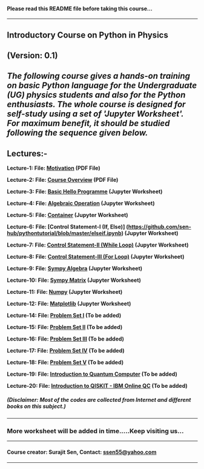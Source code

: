 #### Please read this README file before taking this course...
---
## Introductory Course on Python in Physics

**(Version: 0.1)**
---
***The following course gives a hands-on training on basic Python language for the Undergraduate (UG) physics students and also for the  Python enthusiasts. The whole course is designed for self-study using a set of 'Jupyter Worksheet'. For maximum benefit, it should be studied following the sequence given below.***
---
## Lectures:- 

**Lecture-1: File: [Motivation](https://github.com/sen-hub/pythontutorial/blob/master/lecture_motivation.pdf/) (PDF File)**

**Lecture-2: File: [Course Overview](https://github.com/sen-hub/pythontutorial/blob/master/lecture_overview.pdf) (PDF File)** 

**Lecture-3: File: [Basic Hello Programme](https://github.com/sen-hub/pythontutorial/blob/master/hello.ipynb) (Jupyter Worksheet)** 

**Lecture-4: File: [Algebraic Operation](https://github.com/sen-hub/pythontutorial/blob/master/arithmatic.ipynb) (Jupyter Worksheet)**

**Lecture-5: File: [Container](https://github.com/sen-hub/pythontutorial/blob/master/container.ipynb) (Jupyter Worksheet)**

**Lecture-6: File: [Control Statement-I (If, Else)] (https://github.com/sen-hub/pythontutorial/blob/master/elseif.ipynb) (Jupyter Worksheet)**

**Lecture-7: File: [Control Statement-II (While Loop)](https://github.com/sen-hub/pythontutorial/blob/master/while_loop.ipynb) (Jupyter Worksheet)**

**Lecture-8: File: [Control Statement-III (For Loop)](https://github.com/sen-hub/pythontutorial/blob/master/for_loop.ipynb) (Jupyter Worksheet)**

**Lecture-9: File: [Sympy Algebra](https://github.com/sen-hub/pythontutorial/blob/master/sympy_algabra.ipynb) (Jupyter Worksheet)**

**Lecture-10: File: [Sympy Matrix](https://github.com/sen-hub/pythontutorial/blob/master/sympy_matrix.ipynb) (Jupyter Worksheet)**

**Lecture-11: File: [Numpy](https://github.com/sen-hub/pythontutorial/blob/master/numpy.ipynb) (Jupyter Worksheet)**

**Lecture-12: File: [Matplotlib](https://github.com/sen-hub/pythontutorial/blob/master/matplotlib.ipynb) (Jupyter Worksheet)**

**Lecture-14: File: [Problem Set I](https://github.com/sen-hub/pythontutorial/blob/master/problem_set1.ipynb) (To be added)**

**Lecture-15: File: [Problem Set II](https://github.com/sen-hub/pythontutorial/blob/master/problem_set2.ipynb) (To be added)**

**Lecture-16: File: [Problem Set III](https://github.com/sen-hub/pythontutorial/blob/master/problem_set3.ipynb) (To be added)**

**Lecture-17: File: [Problem Set IV](https://github.com/sen-hub/pythontutorial/blob/master/problem_set4.ipynb) (To be added)**

**Lecture-18: File: [Problem Set V](https://github.com/sen-hub/pythontutorial/blob/master/problem_set5.ipynb) (To be added)**

**Lecture-19: File: [Introduction to Quantum Computer](https://github.com/sen-hub/pythontutorial/blob/master/intro_qc.pdf) (To be added)**

**Lecture-20: File: [Introduction to QISKIT - IBM Online QC](https://github.com/sen-hub/pythontutorial/blob/master/intro_qiskit.pdf) (To be added)**

##### (Disclaimer: Most of the codes are collected from Internet and different books on this subject.)
---
### More worksheet will be added in time.....Keep visiting us...
---
#### Course creator: Surajit Sen, Contact: <ssen55@yahoo.com>
---
